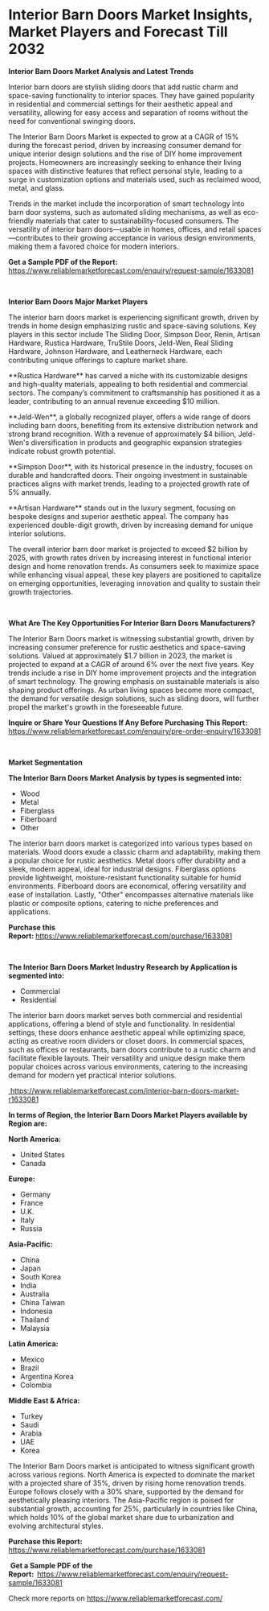 <p><h1>Interior Barn Doors Market Insights, Market Players and Forecast Till 2032</h1></p><p><strong>Interior Barn Doors Market Analysis and Latest Trends</strong></p>
<p><p>Interior barn doors are stylish sliding doors that add rustic charm and space-saving functionality to interior spaces. They have gained popularity in residential and commercial settings for their aesthetic appeal and versatility, allowing for easy access and separation of rooms without the need for conventional swinging doors. </p><p>The Interior Barn Doors Market is expected to grow at a CAGR of 15% during the forecast period, driven by increasing consumer demand for unique interior design solutions and the rise of DIY home improvement projects. Homeowners are increasingly seeking to enhance their living spaces with distinctive features that reflect personal style, leading to a surge in customization options and materials used, such as reclaimed wood, metal, and glass. </p><p>Trends in the market include the incorporation of smart technology into barn door systems, such as automated sliding mechanisms, as well as eco-friendly materials that cater to sustainability-focused consumers. The versatility of interior barn doors—usable in homes, offices, and retail spaces—contributes to their growing acceptance in various design environments, making them a favored choice for modern interiors.</p></p>
<p><strong>Get a Sample PDF of the Report:&nbsp;</strong> <a href="https://www.reliablemarketforecast.com/enquiry/request-sample/1633081?utm_campaign=3096&utm_medium=2&utm_source=Github&utm_content=ia&utm_term=10042025&utm_id=interior-barn-doors">https://www.reliablemarketforecast.com/enquiry/request-sample/1633081</a></p>
<p>&nbsp;</p>
<p><strong>Interior Barn Doors Major Market Players</strong></p>
<p><p>The interior barn doors market is experiencing significant growth, driven by trends in home design emphasizing rustic and space-saving solutions. Key players in this sector include The Sliding Door, Simpson Door, Renin, Artisan Hardware, Rustica Hardware, TruStile Doors, Jeld-Wen, Real Sliding Hardware, Johnson Hardware, and Leatherneck Hardware, each contributing unique offerings to capture market share.</p><p>**Rustica Hardware** has carved a niche with its customizable designs and high-quality materials, appealing to both residential and commercial sectors. The company’s commitment to craftsmanship has positioned it as a leader, contributing to an annual revenue exceeding $10 million. </p><p>**Jeld-Wen**, a globally recognized player, offers a wide range of doors including barn doors, benefiting from its extensive distribution network and strong brand recognition. With a revenue of approximately $4 billion, Jeld-Wen's diversification in products and geographic expansion strategies indicate robust growth potential.</p><p>**Simpson Door**, with its historical presence in the industry, focuses on durable and handcrafted doors. Their ongoing investment in sustainable practices aligns with market trends, leading to a projected growth rate of 5% annually. </p><p>**Artisan Hardware** stands out in the luxury segment, focusing on bespoke designs and superior aesthetic appeal. The company has experienced double-digit growth, driven by increasing demand for unique interior solutions.</p><p>The overall interior barn door market is projected to exceed $2 billion by 2025, with growth rates driven by increasing interest in functional interior design and home renovation trends. As consumers seek to maximize space while enhancing visual appeal, these key players are positioned to capitalize on emerging opportunities, leveraging innovation and quality to sustain their growth trajectories.</p></p>
<p>&nbsp;</p>
<p><strong>What Are The Key Opportunities For Interior Barn Doors Manufacturers?</strong></p>
<p><p>The Interior Barn Doors market is witnessing substantial growth, driven by increasing consumer preference for rustic aesthetics and space-saving solutions. Valued at approximately $1.7 billion in 2023, the market is projected to expand at a CAGR of around 6% over the next five years. Key trends include a rise in DIY home improvement projects and the integration of smart technology. The growing emphasis on sustainable materials is also shaping product offerings. As urban living spaces become more compact, the demand for versatile design solutions, such as sliding doors, will further propel the market's growth in the foreseeable future.</p></p>
<p><strong>Inquire or Share Your Questions If Any Before Purchasing This Report:</strong> <a href="https://www.reliablemarketforecast.com/enquiry/pre-order-enquiry/1633081?utm_campaign=3096&utm_medium=2&utm_source=Github&utm_content=ia&utm_term=10042025&utm_id=interior-barn-doors">https://www.reliablemarketforecast.com/enquiry/pre-order-enquiry/1633081</a></p>
<p>&nbsp;</p>
<p><strong>Market Segmentation</strong></p>
<p><strong>The Interior Barn Doors Market Analysis by types is segmented into:</strong></p>
<p><ul><li>Wood</li><li>Metal</li><li>Fiberglass</li><li>Fiberboard</li><li>Other</li></ul></p>
<p><p>The interior barn doors market is categorized into various types based on materials. Wood doors exude a classic charm and adaptability, making them a popular choice for rustic aesthetics. Metal doors offer durability and a sleek, modern appeal, ideal for industrial designs. Fiberglass options provide lightweight, moisture-resistant functionality suitable for humid environments. Fiberboard doors are economical, offering versatility and ease of installation. Lastly, "Other" encompasses alternative materials like plastic or composite options, catering to niche preferences and applications.</p></p>
<p><strong>Purchase this Report:&nbsp;</strong><a href="https://www.reliablemarketforecast.com/purchase/1633081?utm_campaign=3096&utm_medium=2&utm_source=Github&utm_content=ia&utm_term=10042025&utm_id=interior-barn-doors">https://www.reliablemarketforecast.com/purchase/1633081</a></p>
<p>&nbsp;</p>
<p><strong>The Interior Barn Doors Market Industry Research by Application is segmented into:</strong></p>
<p><ul><li>Commercial</li><li>Residential</li></ul></p>
<p><p>The interior barn doors market serves both commercial and residential applications, offering a blend of style and functionality. In residential settings, these doors enhance aesthetic appeal while optimizing space, acting as creative room dividers or closet doors. In commercial spaces, such as offices or restaurants, barn doors contribute to a rustic charm and facilitate flexible layouts. Their versatility and unique design make them popular choices across various environments, catering to the increasing demand for modern yet practical interior solutions.</p></p>
<p><a href="https://www.reliablemarketforecast.com/interior-barn-doors-market-r1633081?utm_campaign=3096&utm_medium=2&utm_source=Github&utm_content=ia&utm_term=10042025&utm_id=interior-barn-doors">&nbsp;https://www.reliablemarketforecast.com/interior-barn-doors-market-r1633081</a></p>
<p><strong>In terms of Region, the Interior Barn Doors Market Players available by Region are:</strong></p>
<p>
    <p> <strong> North America: </strong>
        <ul>
            <li>United States</li>
            <li>Canada</li>
        </ul>
        </p> 
    <p> <strong> Europe: </strong>
        <ul>
            <li>Germany</li>
            <li>France</li>
            <li>U.K.</li>
            <li>Italy</li>
            <li>Russia</li>
        </ul>
        </p> 
    <p> <strong> Asia-Pacific: </strong>
        <ul>
            <li>China</li>
            <li>Japan</li>
            <li>South Korea</li>
            <li>India</li>
            <li>Australia</li>
            <li>China Taiwan</li>
            <li>Indonesia</li>
            <li>Thailand</li>
            <li>Malaysia</li>
        </ul>
        </p> 
    <p> <strong> Latin America: </strong>
        <ul>
            <li>Mexico</li>
            <li>Brazil</li>
            <li>Argentina Korea</li>
            <li>Colombia</li>
        </ul>
        </p> 
    <p> <strong> Middle East & Africa: </strong>
        <ul>
            <li>Turkey</li>
            <li>Saudi</li>
            <li>Arabia</li>
            <li>UAE</li>
            <li>Korea</li>
        </ul>
    </p>
    </p>
<p><p>The Interior Barn Doors market is anticipated to witness significant growth across various regions. North America is expected to dominate the market with a projected share of 35%, driven by rising home renovation trends. Europe follows closely with a 30% share, supported by the demand for aesthetically pleasing interiors. The Asia-Pacific region is poised for substantial growth, accounting for 25%, particularly in countries like China, which holds 10% of the global market share due to urbanization and evolving architectural styles.</p></p>
<p><strong>Purchase this Report: </strong><a href="https://www.reliablemarketforecast.com/purchase/1633081?utm_campaign=3096&utm_medium=2&utm_source=Github&utm_content=ia&utm_term=10042025&utm_id=interior-barn-doors">https://www.reliablemarketforecast.com/purchase/1633081</a></p>
<p>&nbsp;<strong>Get a Sample PDF of the Report:&nbsp;&nbsp;</strong><a href="https://www.reliablemarketforecast.com/enquiry/request-sample/1633081?utm_campaign=3096&utm_medium=2&utm_source=Github&utm_content=ia&utm_term=10042025&utm_id=interior-barn-doors">https://www.reliablemarketforecast.com/enquiry/request-sample/1633081</a></p>
<p><strong></strong></p>
<p>Check more reports on <a href="https://www.reliablemarketforecast.com/?utm_campaign=3096&utm_medium=2&utm_source=Github&utm_content=ia&utm_term=10042025&utm_id=interior-barn-doors">https://www.reliablemarketforecast.com/</a></p>